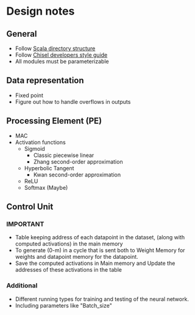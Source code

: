# Design notes

## General

- Follow [Scala directory structure](https://www.scala-sbt.org/1.x/docs/Directories.html)
- Follow [Chisel developers style guide](https://www.chisel-lang.org/chisel3/docs/developers/style.html)
- All modules must be parameterizable

## Data representation

- Fixed point 
- Figure out how to handle overflows in outputs

## Processing Element (PE)

- MAC
- Activation functions
    - Sigmoid 
        - Classic piecewise linear
        - Zhang second-order approximation
    - Hyperbolic Tangent
        - Kwan second-order approximation 
    - ReLU
    - Softmax (Maybe)
## Control Unit

### IMPORTANT
- Table keeping address of each datapoint in the dataset, (along with computed activations) in the main memory
- To generate (0-m) in a cycle that is sent both to Weight Memory for weights and datapoint memory for the datapoint.
- Save the computed activations in Main memory and Update the addresses of these activations in the table

### Additional
- Different running types for training and testing of the neural network.
- Including parameters like "Batch_size"
